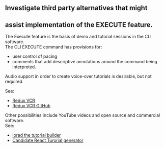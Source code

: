 ## Investigate third party alternatives that might  
## assist implementation of the EXECUTE feature.

The Execute feature is the basis of demo and tutorial sessions in the CLI software.   
The CLI EXECUTE command has provisions for: 
 - user control of  pacing
 - comments that add descriptive annotations around the command being interpreted.   
 
 Audio support in order to create voice-over tutorials is desirable, but not required.

See:
* [Redux VCR](https://medium.com/@joshuawcomeau/introducing-redux-vcr-cad57b37540a "link to medium.com")
* [Redux VCR GitHub](https://github.com/joshwcomeau/redux-vcr "link to GitHub")

Other possibilities include YouTube videos and open source and commercial software.   
See:
* [iorad the tutorial builder](https://www.iorad.com/ "link to iorad.com")
* [Candidate React Turorial generator](https://github.com/uptick/react-interactive-tutorials "link to React tutorials on GitHub")

